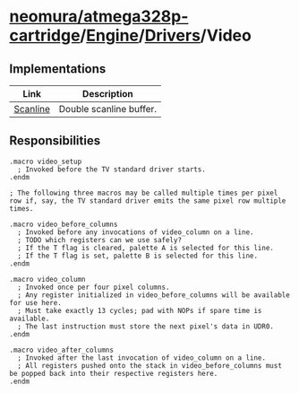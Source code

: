 # [neomura/atmega328p-cartridge](../../../../readme.md)/[Engine](../../../readme.md)/[Drivers](../readme.md)/Video

## Implementations

| Link                             | Description               |
| -------------------------------- | ------------------------- |
| [Scanline](./scanline/readme.md) | Double scanline buffer.   |

## Responsibilities

```assembly
.macro video_setup
  ; Invoked before the TV standard driver starts.
.endm

; The following three macros may be called multiple times per pixel row if, say, the TV standard driver emits the same pixel row multiple times.

.macro video_before_columns
  ; Invoked before any invocations of video_column on a line.
  ; TODO which registers can we use safely?
  ; If the T flag is cleared, palette A is selected for this line.
  ; If the T flag is set, palette B is selected for this line.
.endm

.macro video_column
  ; Invoked once per four pixel columns.
  ; Any register initialized in video_before_columns will be available for use here.
  ; Must take exactly 13 cycles; pad with NOPs if spare time is available.
  ; The last instruction must store the next pixel's data in UDR0.
.endm

.macro video_after_columns
  ; Invoked after the last invocation of video_column on a line.
  ; All registers pushed onto the stack in video_before_columns must be popped back into their respective registers here.
.endm
```
